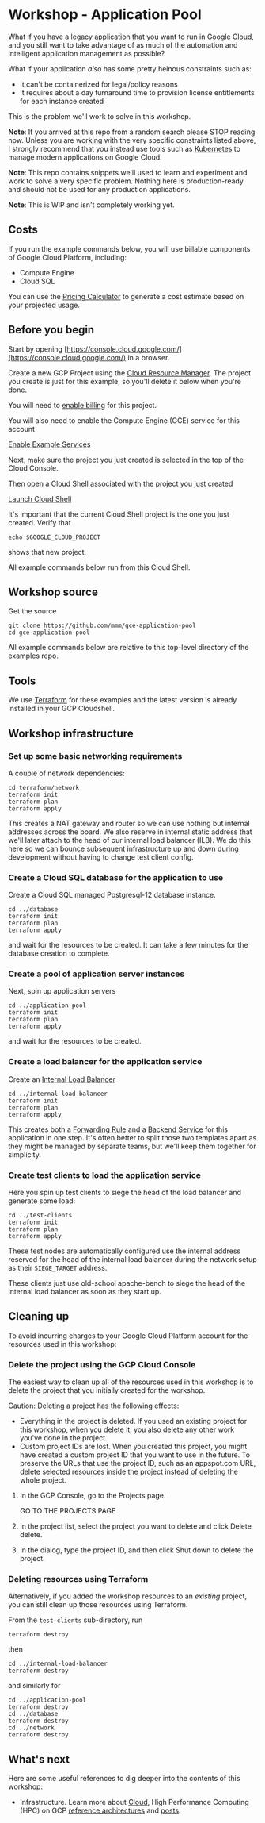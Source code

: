# Workshop - Application Pool

What if you have a legacy application that you want to run in Google Cloud,
and you still want to take advantage of as much of the automation and intelligent
application management as possible?

What if your application _also_ has some pretty heinous constraints such as:

- It can't be containerized for legal/policy reasons
- It requires about a day turnaround time to provision license entitlements for each instance created

This is the problem we'll work to solve in this workshop.

**Note**: If you arrived at this repo from a random search please STOP reading
now. Unless you are working with the very specific constraints listed above, I
strongly recommend that you instead use tools such as
[Kubernetes](https://cloud.google.com/kubernetes-engine) to manage modern
applications on Google Cloud.

**Note**: This repo contains snippets we'll used to learn and experiment and
work to solve a very specific problem. Nothing here is production-ready and
should not be used for any production applications.

**Note**: This is WIP and isn't completely working yet.


## Costs

If you run the example commands below, you will use billable components of
Google Cloud Platform, including:

- Compute Engine
- Cloud SQL

You can use the
[Pricing Calculator](https://cloud.google.com/products/calculator)
to generate a cost estimate based on your projected usage.


## Before you begin

Start by opening
[https://console.cloud.google.com/](https://console.cloud.google.com/)
in a browser.

Create a new GCP Project using the
[Cloud Resource Manager](https://console.cloud.google.com/cloud-resource-manager).
The project you create is just for this example, so you'll delete it below
when you're done.

You will need to
[enable billing](https://support.google.com/cloud/answer/6293499#enable-billing)
for this project.

You will also need to enable the Compute Engine (GCE) service for this account

[Enable Example Services](https://console.cloud.google.com/flows/enableapi?apiid=compute.googleapis.com,sql-component.googleapis.com,sqladmin.googleapis.com,cloudresourcemanager.googleapis.com)
    
Next, make sure the project you just created is selected in the top of the
Cloud Console.

Then open a Cloud Shell associated with the project you just created

[Launch Cloud Shell](https://console.cloud.google.com/?cloudshell=true)

It's important that the current Cloud Shell project is the one you just
created.  Verify that

    echo $GOOGLE_CLOUD_PROJECT

shows that new project.

All example commands below run from this Cloud Shell.


## Workshop source

Get the source

    git clone https://github.com/mmm/gce-application-pool
    cd gce-application-pool

All example commands below are relative to this top-level directory of the
examples repo.


## Tools

We use [Terraform](terraform.io) for these examples and the latest version is
already installed in your GCP Cloudshell.


## Workshop infrastructure

### Set up some basic networking requirements

A couple of network dependencies:

    cd terraform/network
    terraform init
    terraform plan
    terraform apply

This creates a NAT gateway and router so we can use nothing but internal
addresses across the board.  We also reserve in internal static address that
we'll later attach to the head of our internal load balancer (ILB).  We do this
here so we can bounce subsequent infrastructure up and down during development
without having to change test client config.


### Create a Cloud SQL database for the application to use

Create a Cloud SQL managed Postgresql-12 database instance.

    cd ../database
    terraform init
    terraform plan
    terraform apply

and wait for the resources to be created.  It can take a few minutes for the
database creation to complete.


### Create a pool of application server instances

Next, spin up application servers

    cd ../application-pool
    terraform init
    terraform plan
    terraform apply

and wait for the resources to be created.


### Create a load balancer for the application service

Create an [Internal Load Balancer](https://cloud.google.com/load-balancing/docs/internal)

    cd ../internal-load-balancer
    terraform init
    terraform plan
    terraform apply

This creates both a
[Forwarding Rule](https://cloud.google.com/load-balancing/docs/internal#forwarding_rule)
and a
[Backend Service](https://cloud.google.com/load-balancing/docs/internal#backend-service)
for this application in one step.
It's often better to split those two templates apart as they might be managed
by separate teams, but we'll keep them together for simplicity.


### Create test clients to load the application service

Here you spin up test clients to siege the head of the load balancer and
generate some load:

    cd ../test-clients
    terraform init
    terraform plan
    terraform apply

These test nodes are automatically configured use the internal address reserved
for the head of the internal load balancer during the network setup as their
`SIEGE_TARGET` address.

These clients just use old-school apache-bench to siege the head of the
internal load balancer as soon as they start up.
    

## Cleaning up

To avoid incurring charges to your Google Cloud Platform account for the
resources used in this workshop:

### Delete the project using the GCP Cloud Console

The easiest way to clean up all of the resources used in this workshop is
to delete the project that you initially created for the workshop.

Caution: Deleting a project has the following effects:
- Everything in the project is deleted. If you used an existing project for
  this workshop, when you delete it, you also delete any other work you've done
  in the project.
- Custom project IDs are lost. When you created this project, you might have
  created a custom project ID that you want to use in the future. To preserve
  the URLs that use the project ID, such as an appspot.com URL, delete selected
  resources inside the project instead of deleting the whole project.

1. In the GCP Console, go to the Projects page.

    GO TO THE PROJECTS PAGE

2. In the project list, select the project you want to delete and click Delete
   delete.
3. In the dialog, type the project ID, and then click Shut down to delete the
   project.

### Deleting resources using Terraform

Alternatively, if you added the workshop resources to an _existing_ project, you
can still clean up those resources using Terraform.

From the `test-clients` sub-directory, run

    terraform destroy

then

    cd ../internal-load-balancer
    terraform destroy

and similarly for

    cd ../application-pool
    terraform destroy
    cd ../database
    terraform destroy
    cd ../network
    terraform destroy


## What's next

Here are some useful references to dig deeper into the contents of this
workshop:

- Infrastructure.  Learn more about
  [Cloud](https://cloud.google.com/),
  High Performance Computing (HPC) on GCP
  [reference architectures](https://cloud.google.com/solutions/hpc/) and 
  [posts](https://cloud.google.com/blog/topics/hpc).

